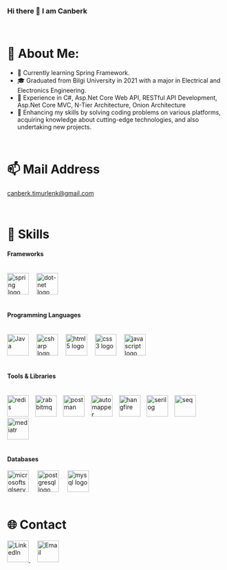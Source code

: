 ### Hi there 👋 I am Canberk

<br>

# 💫 About Me:

* 🔭 Currently learning Spring Framework.
* :mortar_board: Graduated from Bilgi University in 2021 with a major in Electrical and Electronics Engineering.
* 🌟 Experience in C#, Asp.Net Core Web API, RESTful API Development, Asp.Net Core MVC, N-Tier Architecture, Onion Architecture
* :dart: Enhancing my skills by solving coding problems on various platforms, acquiring knowledge about cutting-edge technologies, and also undertaking new projects.

<br>

# 📫 Mail Address
canberk.timurlenk@gmail.com

<br>

# 🚀 Skills


#### Frameworks

<br>

<div align="left">
  <img title="Spring" src="https://cdn.simpleicons.org/spring/6DB33F" width="50" height="50" alt="spring logo" />
  <img width="10" />
  <img title=".NET" src="https://skillicons.dev/icons?i=dotnet" width="50" height="50" alt="dot-net logo"  />  
<br> 
<br>

#### Programming Languages

<br>

<div align="left">
  <img title="Java" src="https://skillicons.dev/icons?i=java" width="50" height="50 alt="java logo"  />
  <img width="10" />
  <img title="C#" src="https://cdn.jsdelivr.net/gh/devicons/devicon/icons/csharp/csharp-original.svg" width="50" height="50" alt="csharp logo"  />    
  <img width="10" />
  <img title="HTML5" src="https://cdn.jsdelivr.net/gh/devicons/devicon/icons/html5/html5-original.svg" width="50" height="50" alt="html5 logo"  />
  <img width="10" />
  <img title="CSS3" src="https://cdn.jsdelivr.net/gh/devicons/devicon/icons/css3/css3-original.svg" width="50" height="50" alt="css3 logo"  />
  <img width="10" />
  <img title="Javascript" src="https://cdn.jsdelivr.net/gh/devicons/devicon/icons/javascript/javascript-original.svg" width="50" height="50" alt="javascript logo"  />
</div>

<br>

#### Tools & Libraries

<br>

<div align="left">
  <img title="Redis" src="https://cdn.jsdelivr.net/gh/devicons/devicon/icons/redis/redis-original.svg" width="50" height="50" alt="redis"  />
  <img width="7" />
  <img title="RabbitMQ" src="https://cdn.simpleicons.org/rabbitmq/FF6600" width="50" height="50" alt="rabbitmq"  />
  <img width="7" />
  <img title="Postman" src="https://skillicons.dev/icons?i=postman" width="50" height="50" alt="postman"  />
  <img width="7" />
  <img title="Automapper" src="https://avatars.githubusercontent.com/u/890883?s=280&v=4" width="50" height="50" alt="automapper"  />
  <img width="7" />
  <img title="Hangfire" src="https://avatars.githubusercontent.com/u/7880472?s=200&v=4" width="50" height="50" alt="hangfire"  />
  <img width="7" />
  <img title="Serilog" src="https://user-images.githubusercontent.com/73644073/262452910-8b64c1b5-24bd-4650-bc89-01d3f5c32380.png" width="50" height="50" alt="serilog"  />
  <img width="7" />
  <img title="Seq" src="https://user-images.githubusercontent.com/73644073/262451516-abce2e5e-741e-4fec-a9f2-da3214518d0c.png" width="50" height="50" alt="seq"  />
  <img width="7" />
  <img title="MediatR" src="https://github.com/CanberkTimurlenk/CanberkTimurlenk/assets/18058846/16774d62-498c-4403-83ab-d6d9b6486c4f" width="50" height="50" alt="mediatr"  />

</div>

<br>

#### Databases

<div align="left">
  <img title="Microsoft SQL Server" src="https://cdn.simpleicons.org/microsoftsqlserver/CC2927" height="50" alt="microsoftsqlserver logo"  />
  <img width="12" />
  <img title="PostgreSQL" src="https://cdn.jsdelivr.net/gh/devicons/devicon/icons/postgresql/postgresql-original.svg" height="50" alt="postgresql logo"  />
  <img width="12" />
  <img title="MySQL" src="https://cdn.jsdelivr.net/gh/devicons/devicon/icons/mysql/mysql-original.svg" height="50" alt="mysql logo"  />
  <img width="12" />
</div>

<br>

# 🌐 Contact

<div>
  <a href="https://www.linkedin.com/in/canberk-timurlenk/">
    <img title="LinkedIn" src="https://skillicons.dev/icons?i=linkedin&perline=1" alt="LinkedIn" width="50" height="50" />
  </a>
  <img width="12" />
  <a href="mailto:canberk.timurlenk@gmail.com">
    <img title="Email" src="https://github.com/CanberkTimurlenk/CanberkTimurlenk/assets/18058846/61becbf6-b732-4da5-b08c-6036d95e9f62" alt="Email" width="50" height="50" />
  </a>
</div>











